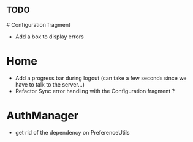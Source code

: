 TODO
----

# Configuration fragment

- Add a box to display errors

# Home

- Add a progress bar during logout (can take a few seconds since we have to talk to the server...)
- Refactor Sync error handling with the Configuration fragment ?

# AuthManager

- get rid of the dependency on PreferenceUtils
